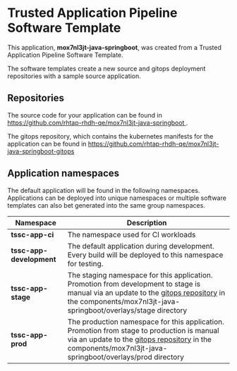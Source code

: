 # Trusted Application Pipeline Software Template

This application, **mox7nl3jt-java-springboot**, was created from a Trusted Application Pipeline Software Template.

The software templates create a new source and gitops deployment repositories with a sample source application. 

## Repositories

The source code for your application can be found in [https://github.com/rhtap-rhdh-qe/mox7nl3jt-java-springboot ](https://github.com/rhtap-rhdh-qe/mox7nl3jt-java-springboot ).
 
The gitops repository, which contains the kubernetes manifests for the application can be found in 
[https://github.com/rhtap-rhdh-qe/mox7nl3jt-java-springboot-gitops ](https://github.com/rhtap-rhdh-qe/mox7nl3jt-java-springboot-gitops ) 

## Application namespaces 

The default application will be found in the following namespaces. Applications can be deployed into unique namespaces or multiple software templates can also bet generated into the same group namespaces.  

|  Namespace   |  Description   |  
| -------- | -------- |
| **tssc-app-ci** | The namespace used for CI workloads |
| **tssc-app-development** | The default application during development. Every build will be deployed to this namespace for testing. |
| **tssc-app-stage** | The staging namespace for this application. Promotion from development to stage is manual via an update to the [gitops repository](https://github.com/rhtap-rhdh-qe/mox7nl3jt-java-springboot-gitops ) in the components/mox7nl3jt-java-springboot/overlays/stage directory |
| **tssc-app-prod** | The production namespace for this application. Promotion from stage to production is manual via an update to the [gitops repository](https://github.com/rhtap-rhdh-qe/mox7nl3jt-java-springboot-gitops ) in the components/mox7nl3jt-java-springboot/overlays/prod directory |